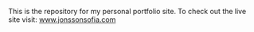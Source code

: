 This is the repository for my personal portfolio site. 
To check out the live site visit: www.jonssonsofia.com
